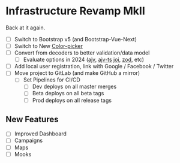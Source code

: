 # Infrastructure Revamp MkII

Back at it again.

* [ ] Switch to Bootstrap v5 (and Bootstrap-Vue-Next)
* [ ] Switch to New [Color-picker][]
* [ ] Convert from decoders to better validation/data model
  * [ ] Evaluate options in 2024 ([ajv][], [ajv-ts][] [joi][], [zod][], etc)
* [ ] Add local user registration, link with Google / Facebook / Twitter
* [ ] Move project to GitLab (and make GitHub a mirror)
  * [ ] Set Pipelines for CI/CD
    * [ ] Dev deploys on all master merges
    * [ ] Beta deploys on all beta tags
    * [ ] Prod deploys on all release tags

## New Features
* [ ] Improved Dashboard
* [ ] Campaigns
* [ ] Maps
* [ ] Mooks

<!-- Links -->

[ajv]: http://epoberezkin.github.io/ajv/
[ajv-ts]: https://github.com/vitalics/ajv-ts
[joi]: https://github.com/hapijs/joi
[zod]: https://github.com/colinhacks/zod

[color-picker]: https://github.com/cyhnkckali/vue3-color-picker
